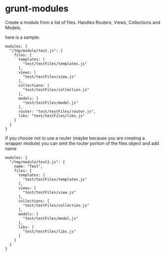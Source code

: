 grunt-modules
=============

Create a module from a list of files.  Handles Routers, Views, Collections and Models.

here is a sample:

    modules: {
      "/tmp/module/test.js": {
        files: {
          templates: [
            "test/testFiles/templates.js"
          ],
          views: [
            "test/testFiles/view.js"
          ],
          collections: [
            "test/testFiles/collection.js"
          ],
          models: [
            "test/testFiles/model.js"
          ],
          router: "test/testFiles/router.js",
          libs: "test/testFiles/libs.js"
        }
      }
    }

If you choose not to use a router (maybe because you are creating a wrapper module) you can omit the router portion of the files object and add name

    modules: {
      "/tmp/module/test2.js": {
        name: "Test",
        files: {
          templates: [
            "test/testFiles/templates.js"
          ],
          views: [
            "test/testFiles/view.js"
          ],
          collections: [
            "test/testFiles/collection.js"
          ],
          models: [
            "test/testFiles/model.js"
          ],
          libs: [
            "test/testFiles/libs.js"
          ]
        }
      }
    }